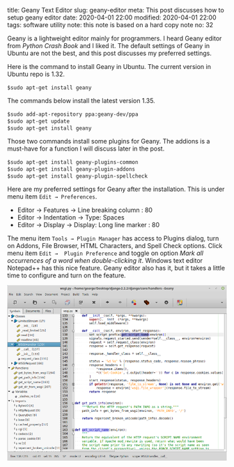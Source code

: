 title: Geany Text Editor
slug: geany-editor
meta: This post discusses how to setup geany editor
date: 2020-04-01 22:00
modified: 2020-04-01 22:00
tags: software utility
note: this note is based on a hard copy note
no: 32


Geany is a lightweight editor mainly for programmers.  I heard Geany 
editor from *Python Crash Book* and I liked it. The default settings of 
Geany in Ubuntu are not the best, and this post discusses my preferred 
settings. 

Here is the command to install Geany in Ubuntu. The current version in 
Ubuntu repo is 1.32.

```
$sudo apt-get install geany
```

The commands below install the latest version 1.35.

```
$sudo add-apt-repository ppa:geany-dev/ppa
$sudo apt-get update
$sudo apt-get install geany
```

Those two commands install some plugins for Geany. The addions is 
a must-have for a function I will discuss later in the post. 

```
$sudo apt-get install geany-plugins-common
$sudo apt-get install geany-plugin-addons
$sudo apt-get install geany-plugin-spellcheck
```

Here are my preferred settings for Geany after the installation. This is under 
menu item `Edit → Preferences`. 

* Editor → Features → Line breaking column : 80
* Editor → Indentation → Type: Spaces
* Editor → Display → Display: Long line marker : 80 

The menu item `Tools → Plugin Manager` has access to Plugins dialog, turn on 
Addons, File Browser, HTML Characters, and Spell Check options. Click menu item `Edit → 
Plugin Preference` and toggle on option *Mark all occurrences of a word when 
double-clicking it*. Windows text editor Notepad++ has this nice feature. 
Geany editor also has it, but it takes a little time to configure and turn on 
the feature. 

<div style="max-width:800px">
  <img class="img-fluid pb-3" src="/images/geany-screenshot.png" alt="Geany Editor"> 
</div>

